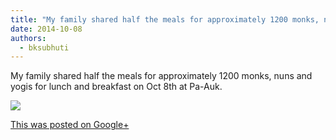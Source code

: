 ```yaml
---
title: "My family shared half the meals for approximately 1200 monks, nuns and yogis for lunch and breakfast..."
date: 2014-10-08
authors: 
  - bksubhuti
---
```


My family shared half the meals for approximately 1200 monks, nuns and yogis for lunch and breakfast on Oct 8th at Pa-Auk.﻿

![](https://lh5.googleusercontent.com/-4R86HUNh5oc/VDUgodXWvUI/AAAAAAAAKe4/taB_GEnLPlU/w506-h750/14%2B-%2B1)

[This was posted on Google+](https://plus.google.com/+BhikkhuSubhuti/posts/CnPiBvGv9jA)